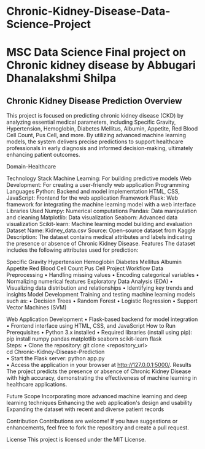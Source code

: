 # Chronic-Kidney-Disease-Data-Science-Project
# MSC Data Science Final project on Chronic kidney disease by Abbugari Dhanalakshmi Shilpa

## Chronic Kidney Disease Prediction Overview
This project is focused on predicting chronic kidney disease (CKD) by analyzing essential medical parameters, including Specific Gravity, Hypertension, Hemoglobin, Diabetes Mellitus, Albumin, Appetite, Red Blood Cell Count, Pus Cell, and more. By utilizing advanced machine learning models, the system delivers precise predictions to support healthcare professionals in early diagnosis and informed decision-making, ultimately enhancing patient outcomes.
 
Domain-Healthcare

Technology Stack
Machine Learning: For building predictive models
Web Development: For creating a user-friendly web application
Programming Languages
Python: Backend and model implementation
HTML, CSS, JavaScript: Frontend for the web application
Framework
Flask: Web framework for integrating the machine learning model with a web interface
Libraries Used
Numpy: Numerical computations
Pandas: Data manipulation and cleaning
Matplotlib: Data visualization
Seaborn: Advanced data visualization
Scikit-learn: Machine learning model building and evaluation
Dataset
Name: Kidney_data.csv
Source: Open-source dataset from Kaggle
Description: The dataset contains medical attributes and labels indicating the presence or absence of Chronic Kidney Disease.
Features
The dataset includes the following attributes used for prediction:
 

Specific Gravity
Hypertension
Hemoglobin
Diabetes Mellitus
Albumin
Appetite
Red Blood Cell Count
Pus Cell
Project Workflow
Data Preprocessing
•	Handling missing values
•	Encoding categorical variables
•	Normalizing numerical features
Exploratory Data Analysis (EDA)
•	Visualizing data distribution and relationships
•	Identifying key trends and insights
Model Development
Training and testing machine learning models such as:
•	Decision Trees
•	Random Forest
•	Logistic Regression
•	Support Vector Machines (SVM)
 
Web Application Development
•	Flask-based backend for model integration
•	Frontend interface using HTML, CSS, and JavaScript
How to Run
Prerequisites
•	Python 3.x installed
•	Required libraries (install using pip):
               pip install numpy pandas matplotlib seaborn scikit-learn flask  
Steps:
•	Clone the repository:
               git clone <repository_url>  
               cd Chronic-Kidney-Disease-Prediction  
•	Start the Flask server:
                 python app.py  
•	Access the application in your browser at http://127.0.0.1:5000/.
Results
The project predicts the presence or absence of Chronic Kidney Disease with high accuracy, demonstrating the effectiveness of machine learning in healthcare applications.
 
Future Scope
Incorporating more advanced machine learning and deep learning techniques
Enhancing the web application's design and usability
Expanding the dataset with recent and diverse patient records
 
Contribution
Contributions are welcome! If you have suggestions or enhancements, feel free to fork the repository and create a pull request.

License
This project is licensed under the MIT License.
